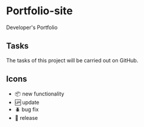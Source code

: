 # Portfolio-site

Developer's Portfolio

## Tasks

The tasks of this project will be carried out on GitHub.

## Icons

- :package: new functionality
- :up: update
- :beetle: bug fix
- :checkered_flag: release
